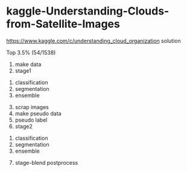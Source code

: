 # kaggle-Understanding-Clouds-from-Satellite-Images

https://www.kaggle.com/c/understanding_cloud_organization solution

Top 3.5% (54/1538)

1. make data
2. stage1
  1) classification
  2) segmentation
  3) ensemble
3. scrap images
4. make pseudo data
5. pseudo label
6. stage2
  1) classification
  2) segmentation
  3) ensemble
7. stage-blend postprocess
